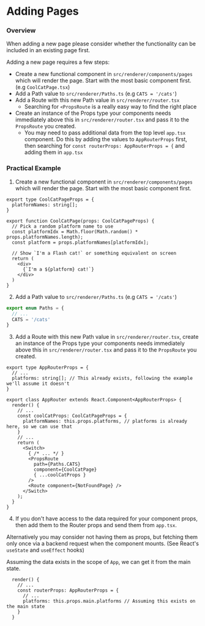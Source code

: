 # Adding Pages

### Overview

When adding a new page please consider whether the functionality can be included in an existing page first.

Adding a new page requires a few steps:
- Create a new functional component in `src/renderer/components/pages` which will render the page. Start with the most basic component first. (e.g `CoolCatPage.tsx`)
- Add a Path value to `src/renderer/Paths.ts` (e.g `CATS = '/cats'`)
- Add a Route with this new Path value in `src/renderer/router.tsx`
  - Searching for `<PropsRoute` is a really easy way to find the right place
- Create an instance of the Props type your components needs immediately above this in `src/renderer/router.tsx` and pass it to the `PropsRoute` you created.
  - You may need to pass additional data from the top level `app.tsx` component. Do this by adding the values to `AppRouterProps` first, then searching for `const routerProps: AppRouterProps = {` and adding them in `app.tsx`

### Practical Example

1. Create a new functional component in `src/renderer/components/pages` which will render the page. Start with the most basic component first.

```tsx title="src/renderer/pages/CoolCatPage.tsx"
export type CoolCatPageProps = {
  platformNames: string[];
}

export function CoolCatPage(props: CoolCatPageProps) {
  // Pick a random platform name to use
  const platformIdx = Math.floor(Math.random() * props.platformNames.length);
  const platform = props.platformNames[platformIdx];

  // Show `I'm a Flash cat!` or something equivalent on screen
  return (
    <div>
      {`I'm a ${platform} cat!`}
    </div>
  )
}
```

2. Add a Path value to `src/renderer/Paths.ts` (e.g `CATS = '/cats'`)

```ts title="src/renderer/Paths.ts"
export enum Paths = {
  // ...
  CATS = '/cats'
}
```

3. Add a Route with this new Path value in `src/renderer/router.tsx`, create an instance of the Props type your components needs immediately above this in `src/renderer/router.tsx` and pass it to the `PropsRoute` you created.

```tsx title="src/renderer/router.tsx"
export type AppRouterProps = {
  // ...
  platforms: string[]; // This already exists, following the example we'll assume it doesn't
}

export class AppRouter extends React.Component<AppRouterProps> {
  render() {
    // ...
    const coolCatProps: CoolCatPageProps = {
      platformNames: this.props.platforms, // platforms is already here, so we can use that
    }
    // ...
    return (
      <Switch>
        { /* ... */ }
        <PropsRoute
          path={Paths.CATS}
          component={CoolCatPage}
          { ...coolCatProps }
        />
        <Route component={NotFoundPage} />
      </Switch>
    );
  }
}
```

4. If you don't have access to the data required for your component props, then add them to the Router props and send them from `app.tsx`. 

Alternatively you may consider not having them as props, but fetching them only once via a backend request when the component mounts. (See React's `useState` and `useEffect` hooks)

Assuming the data exists in the scope of `App`, we can get it from the main state.

```tsx title="src/renderer/app.tsx"
  render() {
    // ...
    const routerProps: AppRouterProps = {
      // ...
      platforms: this.props.main.platforms // Assuming this exists on the main state
    }
  }
```
